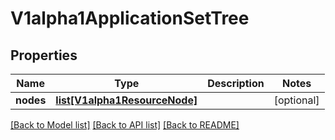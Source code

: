 # V1alpha1ApplicationSetTree

## Properties
Name | Type | Description | Notes
------------ | ------------- | ------------- | -------------
**nodes** | [**list[V1alpha1ResourceNode]**](V1alpha1ResourceNode.md) |  | [optional] 

[[Back to Model list]](../README.md#documentation-for-models) [[Back to API list]](../README.md#documentation-for-api-endpoints) [[Back to README]](../README.md)


